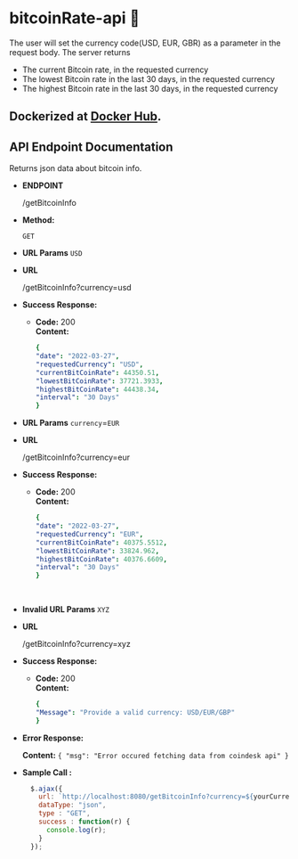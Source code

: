 # bitcoinRate-api 	:currency_exchange:
The user will set the currency code(USD, EUR, GBR) as a parameter in the request body. The server returns
* The current Bitcoin rate, in the requested currency
* The lowest Bitcoin rate in the last 30 days, in the requested currency
* The highest Bitcoin rate in the last 30 days, in the requested currency

## Dockerized at [Docker Hub](https://hub.docker.com/r/enarnob/bitcoin_info-express-api).

**API Endpoint Documentation**
----
  Returns json data about bitcoin info.

* **ENDPOINT**

  /getBitcoinInfo

* **Method:**

  `GET`
  
*  **URL Params**
`USD`
*  **URL**

    /getBitcoinInfo?currency=usd
* **Success Response:**

  * **Code:** 200 <br />
    **Content:** 
    ```yaml
    {
    "date": "2022-03-27",
    "requestedCurrency": "USD",
    "currentBitCoinRate": 44350.51,
    "lowestBitCoinRate": 37721.3933,
    "highestBitCoinRate": 44438.34,
    "interval": "30 Days"
    }
    
*  **URL Params**
`currency`=`EUR`

*  **URL**

    /getBitcoinInfo?currency=eur


* **Success Response:**

  * **Code:** 200 <br />
    **Content:** 
    ```yaml
    {
    "date": "2022-03-27",
    "requestedCurrency": "EUR",
    "currentBitCoinRate": 40375.5512,
    "lowestBitCoinRate": 33824.962,
    "highestBitCoinRate": 40376.6609,
    "interval": "30 Days"
    }
 
 
*  **Invalid URL Params**
`XYZ`

*  **URL**

    /getBitcoinInfo?currency=xyz

* **Success Response:**

  * **Code:** 200 <br />
    **Content:** 
    ```yaml
    {
    "Message": "Provide a valid currency: USD/EUR/GBP"
    }
* **Error Response:**

    **Content:** `{
    "msg": "Error occured fetching data from coindesk api"
}`


* **Sample Call :**

  ```javascript
    $.ajax({
      url: `http://localhost:8080/getBitcoinInfo?currency=${yourCurrency}`,
      dataType: "json",
      type : "GET",
      success : function(r) {
        console.log(r);
      }
    });
  ```
